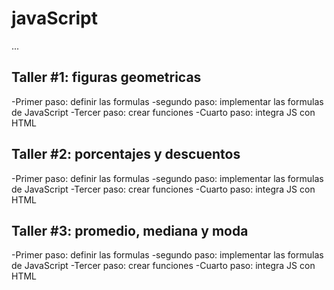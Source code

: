 # javaScript

...


## Taller #1: figuras geometricas

-Primer paso: definir las formulas 
-segundo paso: implementar las formulas de JavaScript
-Tercer paso: crear funciones 
-Cuarto paso: integra JS con HTML


## Taller #2: porcentajes y descuentos

-Primer paso: definir las formulas 
-segundo paso: implementar las formulas de JavaScript
-Tercer paso: crear funciones 
-Cuarto paso: integra JS con HTML


## Taller #3: promedio, mediana y moda

-Primer paso: definir las formulas 
-segundo paso: implementar las formulas de JavaScript
-Tercer paso: crear funciones 
-Cuarto paso: integra JS con HTML